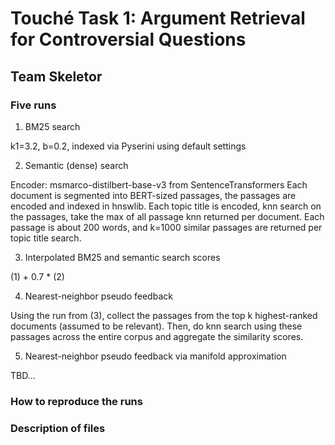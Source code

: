 # Touché Task 1: Argument Retrieval for Controversial Questions
## Team Skeletor

### Five runs
1) BM25 search

k1=3.2, b=0.2, indexed via Pyserini using default settings

2) Semantic (dense) search

Encoder: msmarco-distilbert-base-v3 from SentenceTransformers
Each document is segmented into BERT-sized passages, the passages are encoded and indexed in hnswlib.
Each topic title is encoded, knn search on the passages, take the max of all passage knn returned per document.
Each passage is about 200 words, and k=1000 similar passages are returned per topic title search.


3) Interpolated BM25 and semantic search scores

(1) + 0.7 * (2)


4) Nearest-neighbor pseudo feedback

Using the run from (3), collect the passages from the top k highest-ranked documents (assumed to be relevant).
Then, do knn search using these passages across the entire corpus and aggregate the similarity scores. 

5) Nearest-neighbor pseudo feedback via manifold approximation

TBD...

### How to reproduce the runs

### Description of files